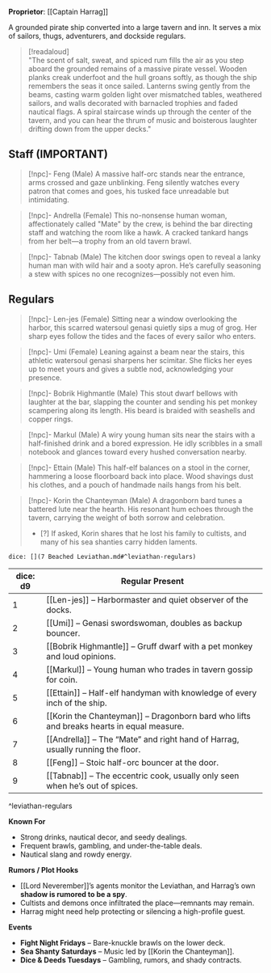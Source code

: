**Proprietor**: [[Captain Harrag]]

A grounded pirate ship converted into a large tavern and inn. It serves a mix of sailors, thugs, adventurers, and dockside regulars.

> [!readaloud]  
> "The scent of salt, sweat, and spiced rum fills the air as you step aboard the grounded remains of a massive pirate vessel. Wooden planks creak underfoot and the hull groans softly, as though the ship remembers the seas it once sailed. Lanterns swing gently from the beams, casting warm golden light over mismatched tables, weathered sailors, and walls decorated with barnacled trophies and faded nautical flags. A spiral staircase winds up through the center of the tavern, and you can hear the thrum of music and boisterous laughter drifting down from the upper decks."


## Staff (IMPORTANT)
> [!npc]- Feng (Male)
> A massive half-orc stands near the entrance, arms crossed and gaze unblinking. Feng silently watches every patron that comes and goes, his tusked face unreadable but intimidating.

> [!npc]- Andrella (Female)
> This no-nonsense human woman, affectionately called "Mate" by the crew, is behind the bar directing staff and watching the room like a hawk. A cracked tankard hangs from her belt—a trophy from an old tavern brawl.

> [!npc]- Tabnab (Male)
> The kitchen door swings open to reveal a lanky human man with wild hair and a sooty apron. He’s carefully seasoning a stew with spices no one recognizes—possibly not even him.

## Regulars
> [!npc]- Len-jes (Female)
> Sitting near a window overlooking the harbor, this scarred watersoul genasi quietly sips a mug of grog. Her sharp eyes follow the tides and the faces of every sailor who enters.

> [!npc]- Umi (Female)
> Leaning against a beam near the stairs, this athletic watersoul genasi sharpens her scimitar. She flicks her eyes up to meet yours and gives a subtle nod, acknowledging your presence.

> [!npc]- Bobrik Highmantle (Male)
> This stout dwarf bellows with laughter at the bar, slapping the counter and sending his pet monkey scampering along its length. His beard is braided with seashells and copper rings.

> [!npc]- Markul (Male)
> A wiry young human sits near the stairs with a half-finished drink and a bored expression. He idly scribbles in a small notebook and glances toward every hushed conversation nearby.

> [!npc]- Ettain (Male)
> This half-elf balances on a stool in the corner, hammering a loose floorboard back into place. Wood shavings dust his clothes, and a pouch of handmade nails hangs from his belt.

> [!npc]- Korin the Chanteyman (Male)
> A dragonborn bard tunes a battered lute near the hearth. His resonant hum echoes through the tavern, carrying the weight of both sorrow and celebration.
> - [?] If asked, Korin shares that he lost his family to cultists, and many of his sea shanties carry hidden laments.

`dice: [](7 Beached Leviathan.md#^leviathan-regulars)`

| dice: d9 | Regular Present |
|----------|-----------------|
| 1 | [[Len-jes]] – Harbormaster and quiet observer of the docks. |
| 2 | [[Umi]] – Genasi swordswoman, doubles as backup bouncer. |
| 3 | [[Bobrik Highmantle]] – Gruff dwarf with a pet monkey and loud opinions. |
| 4 | [[Markul]] – Young human who trades in tavern gossip for coin. |
| 5 | [[Ettain]] – Half-elf handyman with knowledge of every inch of the ship. |
| 6 | [[Korin the Chanteyman]] – Dragonborn bard who lifts and breaks hearts in equal measure. |
| 7 | [[Andrella]] – The “Mate” and right hand of Harrag, usually running the floor. |
| 8 | [[Feng]] – Stoic half-orc bouncer at the door. |
| 9 | [[Tabnab]] – The eccentric cook, usually only seen when he’s out of spices. |
^leviathan-regulars

**Known For**  
- Strong drinks, nautical decor, and seedy dealings.  
- Frequent brawls, gambling, and under-the-table deals.  
- Nautical slang and rowdy energy.

**Rumors / Plot Hooks**  
- [[Lord Neverember]]’s agents monitor the Leviathan, and Harrag’s own **shadow is rumored to be a spy**.  
- Cultists and demons once infiltrated the place—remnants may remain.  
- Harrag might need help protecting or silencing a high-profile guest.

**Events**  
- **Fight Night Fridays** – Bare-knuckle brawls on the lower deck.  
- **Sea Shanty Saturdays** – Music led by [[Korin the Chanteyman]].  
- **Dice & Deeds Tuesdays** – Gambling, rumors, and shady contracts.